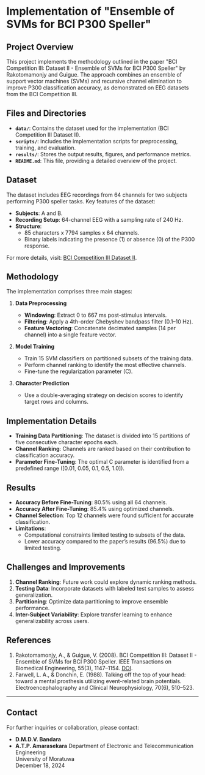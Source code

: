 # Implementation of "Ensemble of SVMs for BCI P300 Speller"

## Project Overview
This project implements the methodology outlined in the paper "BCI Competition III: Dataset II - Ensemble of SVMs for BCI P300 Speller" by Rakotomamonjy and Guigue. The approach combines an ensemble of support vector machines (SVMs) and recursive channel elimination to improve P300 classification accuracy, as demonstrated on EEG datasets from the BCI Competition III.

## Files and Directories
- **`data/`**: Contains the dataset used for the implementation (BCI Competition III Dataset II).
- **`scripts/`**: Includes the implementation scripts for preprocessing, training, and evaluation.
- **`results/`**: Stores the output results, figures, and performance metrics.
- **`README.md`**: This file, providing a detailed overview of the project.

## Dataset
The dataset includes EEG recordings from 64 channels for two subjects performing P300 speller tasks. Key features of the dataset:
- **Subjects**: A and B.
- **Recording Setup**: 64-channel EEG with a sampling rate of 240 Hz.
- **Structure**:
  - 85 characters x 7794 samples x 64 channels.
  - Binary labels indicating the presence (1) or absence (0) of the P300 response.

For more details, visit: [BCI Competition III Dataset II](https://www.bbci.de/competition/iii/#data_set_ii).

## Methodology
The implementation comprises three main stages:
1. **Data Preprocessing**
   - **Windowing**: Extract 0 to 667 ms post-stimulus intervals.
   - **Filtering**: Apply a 4th-order Chebyshev bandpass filter (0.1–10 Hz).
   - **Feature Vectoring**: Concatenate decimated samples (14 per channel) into a single feature vector.

2. **Model Training**
   - Train 15 SVM classifiers on partitioned subsets of the training data.
   - Perform channel ranking to identify the most effective channels.
   - Fine-tune the regularization parameter (C).

3. **Character Prediction**
   - Use a double-averaging strategy on decision scores to identify target rows and columns.

## Implementation Details
- **Training Data Partitioning**: The dataset is divided into 15 partitions of five consecutive character epochs each.
- **Channel Ranking**: Channels are ranked based on their contribution to classification accuracy.
- **Parameter Fine-Tuning**: The optimal C parameter is identified from a predefined range ([0.01, 0.05, 0.1, 0.5, 1.0]).

## Results
- **Accuracy Before Fine-Tuning**: 80.5% using all 64 channels.
- **Accuracy After Fine-Tuning**: 85.4% using optimized channels.
- **Channel Selection**: Top 12 channels were found sufficient for accurate classification.
- **Limitations**:
  - Computational constraints limited testing to subsets of the data.
  - Lower accuracy compared to the paper’s results (96.5%) due to limited testing.

## Challenges and Improvements
1. **Channel Ranking**: Future work could explore dynamic ranking methods.
2. **Testing Data**: Incorporate datasets with labeled test samples to assess generalization.
3. **Partitioning**: Optimize data partitioning to improve ensemble performance.
4. **Inter-Subject Variability**: Explore transfer learning to enhance generalizability across users.

## References
1. Rakotomamonjy, A., & Guigue, V. (2008). BCI Competition III: Dataset II - Ensemble of SVMs for BCI P300 Speller. IEEE Transactions on Biomedical Engineering, 55(3), 1147–1154. [DOI](https://doi.org/10.1109/tbme.2008.915728).
2. Farwell, L. A., & Donchin, E. (1988). Talking off the top of your head: toward a mental prosthesis utilizing event-related brain potentials. Electroencephalography and Clinical Neurophysiology, 70(6), 510–523.

---

## Contact
For further inquiries or collaboration, please contact:
- **D.M.D.V. Bandara**
- **A.T.P. Amarasekara**
Department of Electronic and Telecommunication Engineering  
University of Moratuwa  
December 18, 2024

